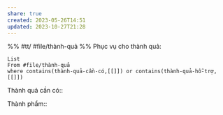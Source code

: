 ```yaml
---
share: true
created: 2023-05-26T14:51
updated: 2023-10-27T21:28
---
```

%%
#tt/
#file/thành-quả
%%
Phục vụ cho thành quả:
```dataview
List 
From #file/thành-quả 
where contains(thành-quả-cần-có,[[]]) or contains(thành-quả-hỗ-trợ,[[]]) 
```
Thành quả cần có:: 

Thành phẩm::

